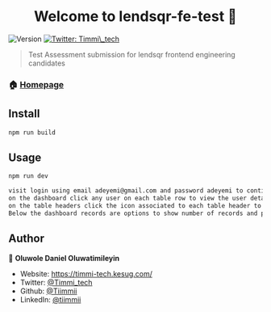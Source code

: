<h1 align="center">Welcome to lendsqr-fe-test 👋</h1>
<p>
  <img alt="Version" src="https://img.shields.io/badge/version-0.0.0-blue.svg?cacheSeconds=2592000" />
  <a href="https://twitter.com/Timmi\_tech" target="_blank">
    <img alt="Twitter: Timmi\_tech" src="https://img.shields.io/twitter/follow/Timmi\_tech.svg?style=social" />
  </a>
</p>

> Test Assessment submission for lendsqr frontend engineering candidates

### 🏠 [Homepage](https://lendsqr-fe-test-rose.vercel.app)

## Install

```sh
npm run build
```

## Usage

```sh
npm run dev

visit login using email adeyemi@gmail.com and password adeyemi to continue to dashboard.
on the dashboard click any user on each table row to view the user details.
on the table headers click the icon associated to each table header to filter users using options
Below the dashboard records are options to show number of records and paginations. Feel free to set accordingly
```

## Author

👤 **Oluwole Daniel Oluwatimileyin**

* Website: https://timmi-tech.kesug.com/
* Twitter: [@Timmi\_tech](https://twitter.com/Timmi\_tech)
* Github: [@Tiimmii](https://github.com/Tiimmii)
* LinkedIn: [@tiimmii](https://linkedin.com/in/tiimmii)
